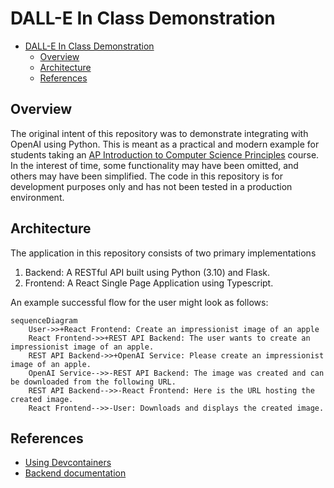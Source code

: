 # DALL-E In Class Demonstration

- [DALL-E In Class Demonstration](#dall-e-in-class-demonstration)
  - [Overview](#overview)
  - [Architecture](#architecture)
  - [References](#references)

## Overview

The original intent of this repository was to demonstrate integrating with
OpenAI using Python. This is meant as a practical and modern example for
students taking an
[AP Introduction to Computer Science Principles](https://apcentral.collegeboard.org/courses/ap-computer-science-principles/course)
course. In the interest of time, some functionality may have been omitted, and
others may have been simplified. The code in this repository is for development
purposes only and has not been tested in a production environment. 

## Architecture

The application in this repository consists of two primary implementations
1. Backend: A RESTful API built using Python (3.10) and Flask.
2. Frontend: A React Single Page Application using Typescript.

An example successful flow for the user might look as follows:

```mermaid
sequenceDiagram
    User->>+React Frontend: Create an impressionist image of an apple
    React Frontend->>+REST API Backend: The user wants to create an impressionist image of an apple.
    REST API Backend->>+OpenAI Service: Please create an impressionist image of an apple.
    OpenAI Service-->>-REST API Backend: The image was created and can be downloaded from the following URL.
    REST API Backend-->>-React Frontend: Here is the URL hosting the created image.
    React Frontend-->>-User: Downloads and displays the created image.
```

## References

- [Using Devcontainers](https://code.visualstudio.com/docs/devcontainers/containers)
- [Backend documentation](/backend/README.md)